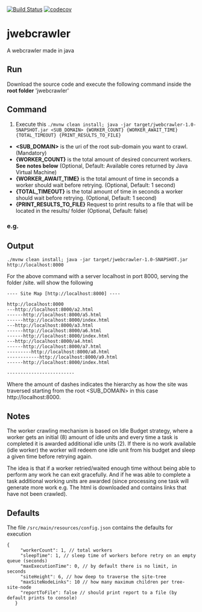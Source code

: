 [![Build Status](https://travis-ci.org/acabra85/jwebcrawler.svg?branch=master)](https://travis-ci.org/acabra85/jwebcrawler)
[![codecov](https://codecov.io/gh/acabra85/jwebcrawler/branch/master/graph/badge.svg)](https://codecov.io/gh/acabra85/jwebcrawler)

# jwebcrawler
A webcrawler made in java

## Run
Download the source code and execute the following command inside the **root folder** 'jwebcrawler'

## Command
1. Execute this ```./mvnw clean install; java -jar target/jwebcrawler-1.0-SNAPSHOT.jar <SUB_DOMAIN> {WORKER_COUNT} {WORKER_AWAIT_TIME} {TOTAL_TIMEOUT} {PRINT_RESULTS_TO_FILE}```
* **<SUB_DOMAIN>** is the uri of the root sub-domain you want to crawl. (Mandatory)
* **{WORKER_COUNT}** is the total amount of desired concurrent workers. **See notes below** (Optional, 
Default: Available cores returned by Java Virtual Machine)
* **{WORKER_AWAIT_TIME}** is the total amount of time in seconds a worker should wait before retrying. (Optional, Default: 1 second)
* **{TOTAL_TIMEOUT}** is the total amount of time in seconds a worker should wait before retrying. (Optional, Default: 1 second)
* **{PRINT_RESULTS_TO_FILE}** Request to print results to a file that will be located in the results/ folder (Optional, Default: false)

### e.g. 
  
## Output
```./mvnw clean install; java -jar target/jwebcrawler-1.0-SNAPSHOT.jar http://localhost:8000```

For the above command with a server localhost in port 8000, serving the folder /site. will show the following
```
---- Site Map [http://localhost:8000] ----

http://localhost:8000
---http://localhost:8000/a2.html
------http://localhost:8000/a5.html
------http://localhost:8000/index.html
---http://localhost:8000/a3.html
------http://localhost:8000/a6.html
------http://localhost:8000/index.html
---http://localhost:8000/a4.html
------http://localhost:8000/a7.html
---------http://localhost:8000/a8.html
------------http://localhost:8000/a9.html
------http://localhost:8000/index.html

-------------------------
```
Where the amount of dashes indicates the hierarchy as how the site was traversed starting from the root <SUB_DOMAIN> in 
this case http://localhost:8000.
 
 
## Notes
The worker crawling mechanism is based on Idle Budget strategy, where a worker gets an initial (8) amount of idle units
and every time a task is completed it is awarded additional idle units (2).
If there is no work available (idle worker) the worker will redeem one idle unit from his budget and sleep a given time 
before retrying again.

The idea is that if a worker retried/waited enough time without being able to perform any work he can exit gracefully.
And if he was able to complete a task additional working units are awarded (since processing one task will generate
more work e.g. The html is downloaded and contains links that have not been crawled).

## Defaults
The file ```/src/main/resources/config.json``` contains the defaults for execution
```
{
     "workerCount": 1, // total workers
     "sleepTime": 1, // sleep time of workers before retry on an empty queue (seconds)
     "maxExecutionTime": 0, // by default there is no limit, in seconds 
     "siteHeight": 6, // how deep to traverse the site-tree
     "maxSiteNodeLinks": 10 // how many maximum children per tree-site-node
     "reportToFile": false // should print report to a file (by default prints to console) 
   }
```
